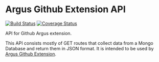 # Argus Github Extension API
[![Build Status](https://travis-ci.org/vagnervst/argus-github-api.svg?branch=master)](https://travis-ci.org/vagnervst/argus-github-api)
[![Coverage Status](https://coveralls.io/repos/github/vagnervst/argus-github-api/badge.svg?branch=master)](https://coveralls.io/github/vagnervst/argus-github-api?branch=master)

API for Github Argus extension.

This API consists mostly of GET routes that collect data from a Mongo Database and return them in JSON format. It is intended to be used by [Argus Github Extension](https://github.com/vagnervst/argus-github-extension).
